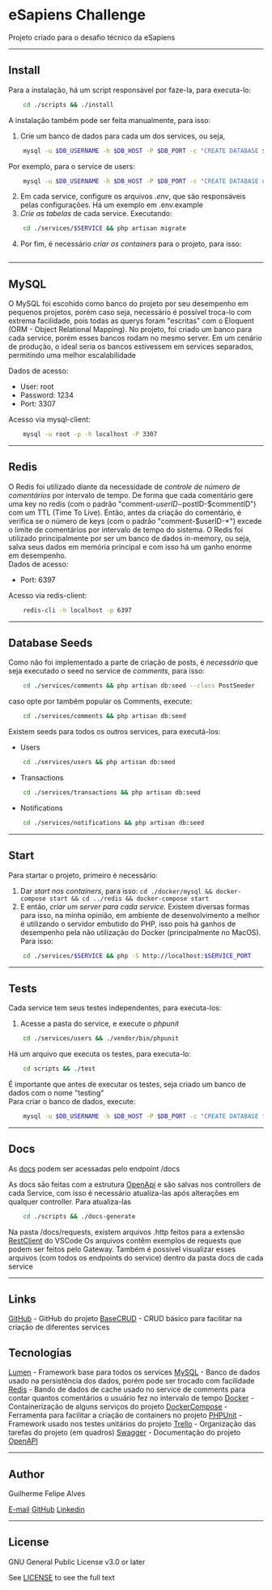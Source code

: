 # eSapiens Challenge
Projeto criado para o desafio técnico da eSapiens

---
## Install
Para a instalação, há um script responsável por faze-la, para executa-lo:
```bash
    cd ./scripts && ./install
```

A instalação também pode ser feita manualmente, para isso:
1) Crie um banco de dados para cada um dos services, ou seja, 
```bash
    mysql -u $DB_USERNAME -h $DB_HOST -P $DB_PORT -c "CREATE DATABASE $SERVICE CHARACTER SET utf8
```
Por exemplo, para o service de users: 
```bash
    mysql -u $DB_USERNAME -h $DB_HOST -P $DB_PORT -c "CREATE DATABASE users CHARACTER SET utf8
```

2) Em cada service, configure os arquivos *.env*, que são responsáveis pelas configurações. Há um exemplo em .env.example  
3) *Crie as tabelas* de cada service. Executando:
```bash
    cd ./services/$SERVICE && php artisan migrate
```

4) Por fim, é necessário *criar os containers* para o projeto, para isso: 
```bashcd ./docker/mysql && docker-compose up -d
```

---
## MySQL
O MySQL foi escohido como banco do projeto por seu desempenho em pequenos projetos, porém caso seja, necessário é possível troca-lo com extrema facilidade, pois todas as querys foram "escritas" com o Eloquent (ORM - Object Relational Mapping).
No projeto, foi criado um banco para cada service, porém esses bancos rodam no mesmo server. Em um cenário de produção, o ideal seria os bancos estivessem em services separados, permitindo uma melhor escalabilidade
  
Dados de acesso:
* User: root
* Password: 1234
* Port: 3307
  
Acesso via mysql-client:
```bash
    mysql -u root -p -h localhost -P 3307
```

---
## Redis
O Redis foi utilizado diante da necessidade de *controle de número de comentários* por intervalo de tempo. De forma que cada comentário gere uma key no redis (com o padrão "comment-$userID-$postID-$commentID") com um TTL (Time To Live). Então, antes da criação do comentário, é verifica se o número de keys (com o padrão "comment-$userID-*") excede o limite de comentários por intervalo de tempo do sistema. O Redis foi utilizado principalmente por ser um banco de dados in-memory, ou seja, salva seus dados em memória principal e com isso há um ganho enorme em desempenho.  
Dados de acesso:
* Port: 6397
  
Acesso via redis-client:
```bash
    redis-cli -h localhost -p 6397
```

---
## Database Seeds
Como não foi implementado a parte de criação de posts, é *necessário* que seja executado o seed no service de *comments*, para isso:
```bash
    cd ./services/comments && php artisan db:seed --class PostSeeder
```
caso opte por também popular os Comments, execute: 
```bash
    cd ./services/comments && php artisan db:seed
```

Existem seeds para todos os outros services, para executá-los:
* Users 
```bash
    cd ./services/users && php artisan db:seed
```

* Transactions 
```bash
    cd ./services/transactions && php artisan db:seed
```

* Notifications 
```bash
    cd ./services/notifications && php artisan db:seed
```

---
## Start
Para startar o projeto, primeiro é necessário:
1) Dar *start nos containers*, para isso: `cd ./docker/mysql && docker-compose start && cd ../redis && docker-compose start`
2) E então, *criar um server para cada service*. Existem diversas formas para isso, na minha opinião, em ambiente de desenvolvimento a melhor é utilizando o servidor embutido do PHP, isso pois há ganhos de desempenho pela não utilização do Docker (principalmente no MacOS). Para isso:
```bash
    cd ./services/$SERVICE && php -S http://localhost:$SERVICE_PORT
```

---
## Tests
Cada service tem seus testes independentes, para executa-los:  
1) Acesse a pasta do service, e execute o *phpunit*
```bash
    cd ./services/users && ./vendor/bin/phpunit
```
  
Há um arquivo que executa os testes, para executa-lo:
```bash
    cd scripts && ./test
```
  
É importante que antes de executar os testes, seja criado um banco de dados com o nome "testing"  
Para criar o banco de dados, execute:
```bash
    mysql -u $DB_USERNAME -h $DB_HOST -P $DB_PORT -c "CREATE DATABASE testing CHARACTER SET utf8;"
```

---
## Docs
As [docs](http://localhost:4010/docs) podem ser acessadas pelo endpoint /docs

As docs são feitas com a estrutura [OpenApi](https://github.com/OAI/OpenAPI-Specification) e são salvas nos controllers de cada Service, com isso é necessário atualiza-las após alterações em qualquer controller. Para atualiza-las
```bash
    cd ./scripts && ./docs-generate
```

Na pasta /docs/requests, existem arquivos .http feitos para a extensão [RestClient](https://marketplace.visualstudio.com/items?itemName=humao.rest-client) do VSCode
Os arquivos contêm exemplos de requests que podem ser feitos pelo Gateway. Também é possível visualizar esses arquivos (com todos os endpoints do service) dentro da pasta docs de cada service

---
## Links
[GitHub](https://github.com/guilhermefalves/esapiens-challenge) - GitHub do projeto
[BaseCRUD](https://github.com/guilhermefalves/lumen-base-crud) - CRUD básico para facilitar na criação de diferentes services

## Tecnologias
[Lumen](https://lumen.laravel.com/docs/7.x) - Framework base para todos os services
[MySQL](https://dev.mysql.com/doc/refman/8.0/en/) - Banco de dados usado na persistência dos dados, porém pode ser trocado com facilidade
[Redis](https://redis.io/documentation) - Bando de dados de cache usado no service de comments para contar quantos comentários o usuário fez no intervalo de tempo
[Docker](https://docs.docker.com/) - Containerização de alguns serviços do projeto
[DockerCompose](https://docs.docker.com/compose/compose-file/) - Ferramenta para facilitar a criação de containers no projeto
[PHPUnit](https://phpunit.readthedocs.io/pt_BR/latest/) - Framework usado nos testes unitários do projeto
[Trello](https://trello.com/b/s1p0SFvE/auxilium5) - Organização das tarefas do projeto (em quadros)
[Swagger](https://swagger.io/docs/) - Documentação do projeto
[OpenAPI](https://github.com/OAI/OpenAPI-Specification)

---
## Author
Guilherme Felipe Alves

[E-mail](mailto:guihalves20@gmail.com)
[GitHub](https://github.com/guilhermefalves)
[Linkedin](https://www.linkedin.com/public-profile/settings?trk=d_flagship3_profile_self_view_public_profile&lipi=urn%3Ali%3Apage%3Ad_flagship3_profile_self_edit_top_card%3Bc3m143rTSt2vaRP0rafeEw%3D%3D)

---
## License
GNU General Public License v3.0 or later

See [LICENSE](https://github.com/guilhermefalves/esapiens-challenge/blob/master/LICENSE.md) to see the full text